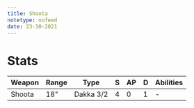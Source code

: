 ```yaml
---
title: Shoota
notetype: nofeed
date: 23-10-2021
---
```

# Stats

| Weapon | Range | Type      | S   | AP  | D   | Abilities |
| ------ | ----- | --------- | --- | --- | --- | --------- |
| Shoota | 18"   | Dakka 3/2 | 4   | 0   | 1   | -         |
